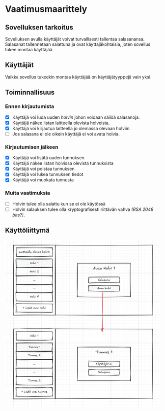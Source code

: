 # Vaatimusmaarittely

## Sovelluksen tarkoitus

Sovelluksen avulla käyttäjät voivat turvallisesti tallentaa salasanansa. Salasanat tallennetaan salattuna ja ovat käyttäjäkohtaisia, joten sovellus tukee montaa käyttäjää.

## Käyttäjät

Vaikka sovellus tukeekin montaa käyttäjää on käyttäjätyyppejä vain yksi.

## Toiminnallisuus

### Ennen kirjautumista
- [x] Käyttäjä voi luda uuden *holvin* johon voidaan säilöä salasanoja.
- [x] Käyttäjä näkee listan laitteella olevista holveista.
- [x] Käyttäjä voi kirjautua laitteella jo olemassa olevaan holviin.
- [ ] Jos salasana ei ole oikein käyttäjä ei voi avata holvia.

### Kirjautumisen jälkeen
- [x] Käyttäjä voi lisätä uuden tunnuksen
- [x] Käyttäjä näkee listan holvissa olevista tunnuksista
- [x] Käyttäjä voi poistaa tunnuksen
- [x] Käyttäjä voi lukea tunnuksen tiedot
- [x] Käyttäjä voi muokata tunnusta

### Muita vaatimuksia
- [ ] Holvin tulee olla salattu kun se ei ole käytössä
- [ ] Holvin salauksen tulee olla kryptografisesti riittävän vahva *(RSA 2048 bits?)*.

## Käyttöliittymä
![](https://github.com/antoKeinanen/ohjelmistotekniikka-harjoitus/blob/main/dokumentaatio/media/K%C3%A4ytt%C3%B6liittym%C3%A4.png?raw=true)